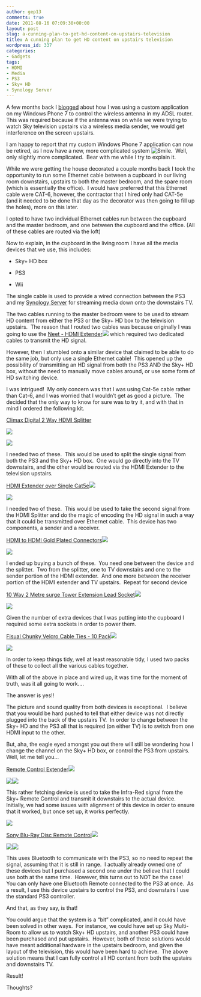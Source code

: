```yaml
---
author: gep13
comments: true
date: 2011-08-16 07:09:30+00:00
layout: post
slug: a-cunning-plan-to-get-hd-content-on-upstairs-television
title: A cunning plan to get HD content on upstairs television
wordpress_id: 337
categories:
- Gadgets
tags:
- HDMI
- Media
- PS3
- Sky+ HD
- Synology Server
---
```


A few months back I [blogged](http://www.gep13.co.uk/blog/?p=251) about how I was using a custom application on my Windows Phone 7 to control the wireless antenna in my ADSL router.  This was required because if the antenna was on while we were trying to watch Sky television upstairs via a wireless media sender, we would get interference on the screen upstairs.

I am happy to report that my custom Windows Phone 7 application can now be retired, as I now have a new, more complicated system ![Smile](http://www.gep13.co.uk/blog/wp-content/uploads/2011/08/wlEmoticon-smile.png).  Well, only slightly more complicated.  Bear with me while I try to explain it.

While we were getting the house decorated a couple months back I took the opportunity to run some Ethernet cable between a cupboard in our living room downstairs, upstairs to both the master bedroom, and the spare room (which is essentially the office).  I would have preferred that this Ethernet cable were CAT-6, however, the contractor that I hired only had CAT-5e (and it needed to be done that day as the decorator was then going to fill up the holes), more on this later.

I opted to have two individual Ethernet cables run between the cupboard and the master bedroom, and one between the cupboard and the office. (All of these cables are routed via the loft)

Now to explain, in the cupboard in the living room I have all the media devices that we use, this includes:



	
  * Sky+ HD box

	
  * PS3

	
  * Wii


The single cable is used to provide a wired connection between the PS3 and my [Synology Server](http://www.gep13.co.uk/blog/?p=51) for streaming media down onto the downstairs TV.

The two cables running to the master bedroom were to be used to stream HD content from either the PS3 or the Sky+ HD box to the television upstairs.  The reason that I routed two cables was because originally I was going to use the [Neet - HDMI Extender](http://www.amazon.co.uk/gp/product/B002ECYEYA/ref=as_li_ss_tl?ie=UTF8&tag=www6thprimeco-21&linkCode=as2&camp=1634&creative=19450&creativeASIN=B002ECYEYA)![](http://www.assoc-amazon.co.uk/e/ir?t=&l=as2&o=2&a=B002ECYEYA) which required two dedicated cables to transmit the HD signal.

However, then I stumbled onto a similar device that claimed to be able to do the same job, but only use a single Ethernet cable!  This opened up the possibility of transmitting an HD signal from both the PS3 AND the Sky+ HD box, without the need to manually move cables around, or use some form of HD switching device.

I was intrigued!  My only concern was that I was using Cat-5e cable rather than Cat-6, and I was worried that I wouldn’t get as good a picture.  The decided that the only way to know for sure was to try it, and with that in mind I ordered the following kit.

[Climax Digital 2 Way HDMI Splitter](http://www.amazon.co.uk/gp/product/B001CYJQYO/ref=as_li_ss_tl?ie=UTF8&tag=www6thprimeco-21&linkCode=as2&camp=1634&creative=19450&creativeASIN=B001CYJQYO)

[![](http://ws.assoc-amazon.co.uk/widgets/q?_encoding=UTF8&Format=_SL110_&ASIN=B001CYJQYO&MarketPlace=GB&ID=AsinImage&WS=1&tag=www6thprimeco-21&ServiceVersion=20070822)](http://www.amazon.co.uk/gp/product/B001CYJQYO/ref=as_li_ss_il?ie=UTF8&tag=www6thprimeco-21&linkCode=as2&camp=1634&creative=19450&creativeASIN=B001CYJQYO)

![](http://www.assoc-amazon.co.uk/e/ir?t=&l=as2&o=2&a=B001CYJQYO)

I needed two of these.  This would be used to split the single signal from both the PS3 and the Sky+ HD box.  One would go directly into the TV downstairs, and the other would be routed via the HDMI Extender to the television upstairs.



[HDMI Extender over Single Cat5e](http://www.amazon.co.uk/gp/product/B003YSW66Q/ref=as_li_ss_tl?ie=UTF8&tag=www6thprimeco-21&linkCode=as2&camp=1634&creative=19450&creativeASIN=B003YSW66Q)![](http://www.assoc-amazon.co.uk/e/ir?t=&l=as2&o=2&a=B003YSW66Q)

[![](http://ws.assoc-amazon.co.uk/widgets/q?_encoding=UTF8&Format=_SL110_&ASIN=B003YSW66Q&MarketPlace=GB&ID=AsinImage&WS=1&tag=www6thprimeco-21&ServiceVersion=20070822)](http://www.amazon.co.uk/gp/product/B003YSW66Q/ref=as_li_ss_il?ie=UTF8&tag=www6thprimeco-21&linkCode=as2&camp=1634&creative=19450&creativeASIN=B003YSW66Q)

I needed two of these.  This would be used to take the second signal from the HDMI Splitter and do the magic of encoding the HD signal in such a way that it could be transmitted over Ethernet cable.  This device has two components, a sender and a receiver.



[HDMI to HDMI Gold Plated Connectors](http://www.amazon.co.uk/gp/product/B0017RW94A/ref=as_li_ss_tl?ie=UTF8&tag=www6thprimeco-21&linkCode=as2&camp=1634&creative=19450&creativeASIN=B0017RW94A)![](http://www.assoc-amazon.co.uk/e/ir?t=&l=as2&o=2&a=B0017RW94A)

[![](http://ws.assoc-amazon.co.uk/widgets/q?_encoding=UTF8&Format=_SL110_&ASIN=B0017RW94A&MarketPlace=GB&ID=AsinImage&WS=1&tag=www6thprimeco-21&ServiceVersion=20070822)](http://www.amazon.co.uk/gp/product/B0017RW94A/ref=as_li_ss_il?ie=UTF8&tag=www6thprimeco-21&linkCode=as2&camp=1634&creative=19450&creativeASIN=B0017RW94A)

I ended up buying a bunch of these.  You need one between the device and the splitter.  Two from the splitter, one to TV downstairs and one to the sender portion of the HDMI extender.  And one more between the receiver portion of the HDMI extender and TV upstairs.  Repeat for second device



[10 Way 2 Metre surge Tower Extension Lead Socket](http://www.amazon.co.uk/gp/product/B000OV0CEY/ref=as_li_ss_tl?ie=UTF8&tag=www6thprimeco-21&linkCode=as2&camp=1634&creative=19450&creativeASIN=B000OV0CEY)![](http://www.assoc-amazon.co.uk/e/ir?t=&l=as2&o=2&a=B000OV0CEY)

[![](http://ws.assoc-amazon.co.uk/widgets/q?_encoding=UTF8&Format=_SL110_&ASIN=B000OV0CEY&MarketPlace=GB&ID=AsinImage&WS=1&tag=www6thprimeco-21&ServiceVersion=20070822)](http://www.amazon.co.uk/gp/product/B000OV0CEY/ref=as_li_ss_il?ie=UTF8&tag=www6thprimeco-21&linkCode=as2&camp=1634&creative=19450&creativeASIN=B000OV0CEY)

Given the number of extra devices that I was putting into the cupboard I required some extra sockets in order to power them.







[Fisual Chunky Velcro Cable Ties - 10 Pack](http://www.amazon.co.uk/gp/product/B001RPWPQE/ref=as_li_ss_tl?ie=UTF8&tag=www6thprimeco-21&linkCode=as2&camp=1634&creative=19450&creativeASIN=B001RPWPQE)![](http://www.assoc-amazon.co.uk/e/ir?t=&l=as2&o=2&a=B001RPWPQE)

[![](http://ws.assoc-amazon.co.uk/widgets/q?_encoding=UTF8&Format=_SL110_&ASIN=B001RPWPQE&MarketPlace=GB&ID=AsinImage&WS=1&tag=www6thprimeco-21&ServiceVersion=20070822)](http://www.amazon.co.uk/gp/product/B001RPWPQE/ref=as_li_ss_il?ie=UTF8&tag=www6thprimeco-21&linkCode=as2&camp=1634&creative=19450&creativeASIN=B001RPWPQE)

In order to keep things tidy, well at least reasonable tidy, I used two packs of these to collect all the various cables together.







With all of the above in place and wired up, it was time for the moment of truth, was it all going to work….

The answer is yes!!

The picture and sound quality from both devices is exceptional.  I believe that you would be hard pushed to tell that either device was not directly plugged into the back of the upstairs TV.  In order to change between the Sky+ HD and the PS3 all that is required (on either TV) is to switch from one HDMI input to the other.

But, aha, the eagle eyed amongst you out there will still be wondering how I change the channel on the Sky+ HD box, or control the PS3 from upstairs.  Well, let me tell you…

[Remote Control Extender](http://www.amazon.co.uk/gp/product/B003H4BVEK/ref=as_li_ss_tl?ie=UTF8&tag=www6thprimeco-21&linkCode=as2&camp=1634&creative=19450&creativeASIN=B003H4BVEK)![](http://www.assoc-amazon.co.uk/e/ir?t=&l=as2&o=2&a=B003H4BVEK)

[![](http://ws.assoc-amazon.co.uk/widgets/q?_encoding=UTF8&Format=_SL110_&ASIN=B003H4BVEK&MarketPlace=GB&ID=AsinImage&WS=1&tag=www6thprimeco-21&ServiceVersion=20070822)](http://www.amazon.co.uk/gp/product/B003H4BVEK/ref=as_li_ss_il?ie=UTF8&tag=www6thprimeco-21&linkCode=as2&camp=1634&creative=19450&creativeASIN=B003H4BVEK)![](http://www.assoc-amazon.co.uk/e/ir?t=&l=as2&o=2&a=B003H4BVEK)

This rather fetching device is used to take the Infra-Red signal from the Sky+ Remote Control and transmit it downstairs to the actual device.  Initially, we had some issues with alignment of this device in order to ensure that it worked, but once set up, it works perfectly.

![](http://www.assoc-amazon.co.uk/e/ir?t=&l=as2&o=2&a=B000OV0CEY)



[Sony Blu-Ray Disc Remote Control](http://www.amazon.co.uk/gp/product/B000MWQTLU/ref=as_li_ss_tl?ie=UTF8&tag=www6thprimeco-21&linkCode=as2&camp=1634&creative=19450&creativeASIN=B000MWQTLU)![](http://www.assoc-amazon.co.uk/e/ir?t=&l=as2&o=2&a=B000MWQTLU)

[![](http://ws.assoc-amazon.co.uk/widgets/q?_encoding=UTF8&Format=_SL110_&ASIN=B000MWQTLU&MarketPlace=GB&ID=AsinImage&WS=1&tag=www6thprimeco-21&ServiceVersion=20070822)](http://www.amazon.co.uk/gp/product/B000MWQTLU/ref=as_li_ss_il?ie=UTF8&tag=www6thprimeco-21&linkCode=as2&camp=1634&creative=19450&creativeASIN=B000MWQTLU)![](http://www.assoc-amazon.co.uk/e/ir?t=&l=as2&o=2&a=B000MWQTLU)

This uses Bluetooth to communicate with the PS3, so no need to repeat the signal, assuming that it is still in range.  I actually already owned one of these devices but I purchased a second one under the believe that I could use both at the same time.  However, this turns out to NOT be the case!  You can only have one Bluetooth Remote connected to the PS3 at once.  As a result, I use this device upstairs to control the PS3, and downstairs I use the standard PS3 controller.

And that, as they say, is that!

You could argue that the system is a “bit” complicated, and it could have been solved in other ways.  For instance, we could have set up Sky Multi-Room to allow us to watch Sky+ HD upstairs, and another PS3 could have been purchased and put upstairs.  However, both of these solutions would have meant additional hardware in the upstairs bedroom, and given the layout of the television, this would have been hard to achieve.  The above solution means that I can fully control all HD content from both the upstairs and downstairs TV.

Result!

Thoughts?
